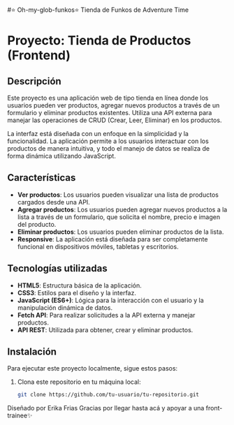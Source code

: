 #⭐ Oh-my-glob-funkos⭐
Tienda de Funkos de Adventure Time

# Proyecto: Tienda de Productos (Frontend)

## Descripción

Este proyecto es una aplicación web de tipo tienda en línea donde los usuarios pueden ver productos, agregar nuevos productos a través de un formulario y eliminar productos existentes. Utiliza una API externa para manejar las operaciones de CRUD (Crear, Leer, Eliminar) en los productos.

La interfaz está diseñada con un enfoque en la simplicidad y la funcionalidad. La aplicación permite a los usuarios interactuar con los productos de manera intuitiva, y todo el manejo de datos se realiza de forma dinámica utilizando JavaScript.

## Características

- **Ver productos**: Los usuarios pueden visualizar una lista de productos cargados desde una API.
- **Agregar productos**: Los usuarios pueden agregar nuevos productos a la lista a través de un formulario, que solicita el nombre, precio e imagen del producto.
- **Eliminar productos**: Los usuarios pueden eliminar productos de la lista.
- **Responsive**: La aplicación está diseñada para ser completamente funcional en dispositivos móviles, tabletas y escritorios.

## Tecnologías utilizadas

- **HTML5**: Estructura básica de la aplicación.
- **CSS3**: Estilos para el diseño y la interfaz.
- **JavaScript (ES6+)**: Lógica para la interacción con el usuario y la manipulación dinámica de datos.
- **Fetch API**: Para realizar solicitudes a la API externa y manejar productos.
- **API REST**: Utilizada para obtener, crear y eliminar productos.

## Instalación

Para ejecutar este proyecto localmente, sigue estos pasos:

1. Clona este repositorio en tu máquina local:

   ```bash
   git clone https://github.com/tu-usuario/tu-repositorio.git

Diseñado por Erika Frias
Gracias por llegar hasta acá y apoyar a una front-trainee✨
